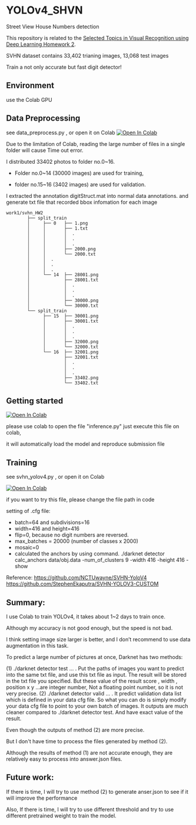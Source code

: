 # YOLOv4_SHVN
Street View House Numbers detection

This repository is related to the [Selected Topics in Visual Recognition using Deep Learning Homework 2](https://docs.google.com/presentation/d/1uPEuvBi3gyX7tq4MvuPp3d5JePWJa9rmVqfMcDrm4Mg/edit?usp=sharing).


SVHN dataset contains 33,402 trianing images, 13,068 test images

Train a not only accurate but fast digit detector!

## Environment
use the Colab GPU

## Data Preprocessing
see data_preprocess.py , or open it on Colab
[![Open In Colab](https://colab.research.google.com/assets/colab-badge.svg)](https://colab.research.google.com/drive/1RuxMFvekwhziB--v54F-6brp2BdqPIVq?usp=sharing)

Due to the limitation of Colab, reading the large number of files in a single folder will cause Time out error.

I distributed 33402 photos to folder no.0~16. 

* Folder no.0~14 (30000 images) are used for training,

* folder no.15~16 (3402 images) are used for validation.


I extracted the annotation digitStruct.mat into normal data annotations.
and generate txt file that recorded bbox infomation for each image

```
work1/svhn_HW2
        ├── split_train
        │     ├── 0   ├── 1.png
        │     │       ├── 1.txt
        │     │       │  .
        │     │       │  .
        │     │       │  .
        │     │       ├── 2000.png
        │     │       └── 2000.txt
        │     │  .     
        │     │  .     
        │     │  .
        │     └── 14  ├── 28001.png
        │             ├── 28001.txt
        │             │  .
        │             │  .
        │             │  .
        │             ├── 30000.png
        │             └── 30000.txt
        └── split_train
              ├── 15  ├── 30001.png
              │       ├── 30001.txt
              │       │  .
              │       │  .
              │       │  .
              │       ├── 32000.png
              │       └── 32000.txt
              └── 16  ├── 32001.png
                      ├── 32001.txt
                      │  .
                      │  .
                      │  .
                      ├── 33402.png
                      └── 33402.txt

```
## Getting started
[![Open In Colab](https://colab.research.google.com/assets/colab-badge.svg)](https://colab.research.google.com/drive/1mkPeyi8yzdhkvIJb29P_kWZWNkVgKbN8?usp=sharing)

please use colab to open the file "inference.py"
just execute this file on colab,

it will automatically load the model and reproduce submission file



## Training 
see svhn_yolov4.py , or open it on Colab

[![Open In Colab](https://colab.research.google.com/assets/colab-badge.svg)](https://colab.research.google.com/drive/1r4tfoWkZZJrGEVIUI72L6FJzK7y_m9K2?usp=sharing)

if you want to try this file, please change the file path in code

setting of .cfg file:
* batch=64 and subdivisions=16
* width=416 and height=416
* flip=0, because no digit numbers are reversed.
* max_batches = 20000 (number of classes x 2000)
* mosaic=0
* calculated the anchors by using command. 
  ./darknet detector calc_anchors data/obj.data -num_of_clusters 9 -width 416 -height 416 -show


Reference:
https://github.com/NCTUwayne/SVHN-YoloV4
https://github.com/StephenEkaputra/SVHN-YOLOV3-CUSTOM


## Summary:
I use Colab to train YOLOv4, it takes about 1~2 days to train once. 

Although my accuracy is not good enough, but the speed is not bad.

I think setting image size larger is better, and I don’t recommend to use data augmentation in this task.

To predict a large number of pictures at once, Darknet has two methods:

(1)	 ./darknet detector test … . 
Put the paths of images you want to predict into the same txt file, and use this txt file as input.
The result will be stored in the txt file you specified. But these value of the result score , width , position x y …are integer number, Not a floating point number, so it is not very precise.
(2)	./darknet detector valid … .
It predict validation data list which is defined in your data cfg file. So what you can do is simply modify your data cfg file to point to your own batch of images. 
It outputs are much cleaner compared to ./darknet detector test. And have exact value of the result.
	
  Even though the outputs of method (2) are more precise. 
  
  But I don't have time to process the files generated by method (2). 
  
  Although the results of method (1) are not accurate enough, they are relatively easy to process into answer.json files.
  


## Future work:

If there is time, I will try to use method (2) to generate anser.json to see if it will improve the performance

Also, If there is time, I will try to use different threshold and try to use different pretrained weight to train the model.
